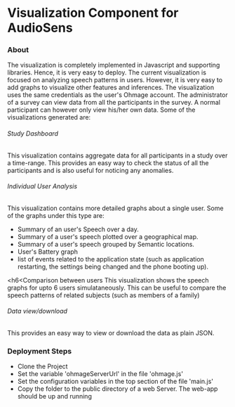 Visualization Component for AudioSens
============

### About

The visualization is completely implemented in Javascript and supporting libraries. Hence, it is very easy to deploy. The current visualization is focused on analyzing speech patterns in users. However, it is very easy to add graphs to visualize other features and inferences. The visualization uses the same credentials as the user's Ohmage account. The administrator of a survey can view data from all the participants in the survey. A normal participant can however only view his/her own data. Some of the visualizations generated are:

<h6>Study Dashboard</h6>
This visualization contains aggregate data for all participants in a study over a time-range. This provides an easy way to check the status of all the participants and is also useful for noticing any anomalies.

<h6>Individual User Analysis</h6>
This visualization contains more detailed graphs about a single user. Some of the graphs under this type are:
<ul>
<li>Summary of an user's Speech over a day.</li>
<li>Summary of a user's speech plotted over a geographical map.</li>
<li>Summary of a user's speech grouped by Semantic locations.</li>
<li>User's Battery graph</li>
<li>list of events related to the application state (such as application restarting, the settings being changed and the phone booting up).</li>
</ul>

<h6<Comparison between users</h6>
This visualization shows the speech graphs for upto 6 users simulataneously. This can be useful to compare the speech patterns of related subjects (such as members of a family)

<h6>Data view/download</h6>
This provides an easy way to view or download the data as plain JSON.

### Deployment Steps
<ul>
<li>Clone the Project</li>
<li>Set the variable 'ohmageServerUrl' in the file 'ohmage.js'</li>
<li>Set the configuration variables in the top section of the file 'main.js'</li>
<li>Copy the folder to the public directory of a web Server. The web-app should be up and running</li>
</ul>